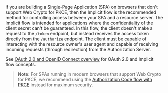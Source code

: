 If you are building a Single-Page Application (SPA) on browsers that don't support Web Crypto for PKCE, then the Implicit flow is the recommended method for controlling access between your SPA and a resource server. The Implicit flow is intended for applications where the confidentiality of the client secret can't be guaranteed. In this flow, the client doesn't make a request to the `/token` endpoint, but instead receives the access token directly from the `/authorize` endpoint. The client must be capable of interacting with the resource owner's user agent and capable of receiving incoming requests (through redirection) from the Authorization Server.

See [OAuth 2.0 and OpenID Connect overview](/docs/concepts/oauth-openid/#implicit-flow) for OAuth 2.0 and Implicit flow concepts.

> **Note:** For SPAs running in modern browsers that support Web Crypto for PKCE, we recommend using the [Authorization Code flow with PKCE](/docs/guides/implement-grant-type/authcodepkce/main) instead for maximum security.